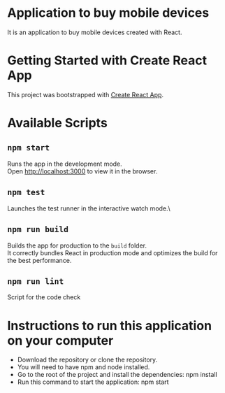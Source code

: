 # Application to buy mobile devices

It is an application to buy mobile devices created with React.

# Getting Started with Create React App

This project was bootstrapped with [Create React App](https://github.com/facebook/create-react-app).


# Available Scripts

## `npm start`

Runs the app in the development mode.\
Open [http://localhost:3000](http://localhost:3000) to view it in the browser.


## `npm test`

Launches the test runner in the interactive watch mode.\

## `npm run build`

Builds the app for production to the `build` folder.\
It correctly bundles React in production mode and optimizes the build for the best performance.


## `npm run lint`

Script for the code check



# Instructions to run this application on your computer

- Download the repository or clone the repository.
- You will need to have npm and node installed.
- Go to the root of the project and install the dependencies: npm install
- Run this command to start the application: npm start
